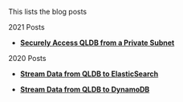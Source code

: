 This lists the blog posts


2021 Posts

* **[Securely Access QLDB from a Private Subnet](./securely-access-qldb-from-private-subnet/)**



2020 Posts

* **[Stream Data from QLDB to ElasticSearch](./stream-data-from-qldb-to-elasticsearch/)**


* **[Stream Data from QLDB to DynamoDB](./stream-data-from-qldb-to-dynamodb/)**


